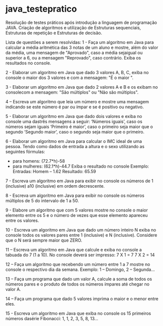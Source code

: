 # java_testepratico
Resolução de testes práticos após introdução a linguagem de programação JAVA. Criação de algoritmos e utilização de Estruturas sequenciais, Estruturas de repetição e Estruturas de decisão.

Lista de questões a serem resolvidas:
1 - Faça um algoritmo em Java para calcular a média aritmética das 3 notas de um aluno e
mostre, além do valor da média, uma mensagem de "Aprovado", caso a média sejaigual ou
superior a 6, ou a mensagem "Reprovado", caso contrário. Exiba os resultados no console.


2 - Elaborar um algoritmo em Java que dado 3 valores A, B, C, exiba no console o
maior dos 3 valores e com a mensagem: "É o maior ".


3 - Elaborar um algoritmo em Java que dado 2 valores A e B e os exibam no consolecom
a mensagem: "São múltiplos" ou "Não são múltiplos".


4 – Escreva um algoritmo que leia um número e mostre uma mensagem indicando se
este número é par ou ímpar e se é positivo ou negativo.


5 - Elaborar um algoritmo em Java que dado dois valores e exiba no console uma dastrês
mensagens a seguir:
‘Números iguais’, caso os números sejam iguais
‘Primeiro é maior’, caso o primeiro seja maior que o segundo
‘Segundo maior’, caso o segundo seja maior que o primeiro.

6 - Elaborar um algoritmo em Java para calcular o IMC ideal de uma pessoa. Tendo
como dados de entrada a altura e o sexo utilizando as seguintes fórmulas:
- para homens: (72.7*h)-58
- para mulheres: (62.1*h)-44.7
Exiba o resultado no console
 Exemplo:
 Entradas: Homem – 1.62
 Resultado: 65.59


7 - Escreva um algoritmo em Java para exibir no console os números de 1 (inclusive) a10
(inclusive) em ordem decrescente.


8 - Escreva um algoritmo em Java para exibir no console os números múltiplos de 5 do
intervalo de 1 a 50.


9 - Elabore um algoritmo que com 5 valores mostre no console o maior elemento entre os 5
e o número de vezes que esse elemento apareceu entre os valores.

10 - Escreva um algoritmo em Java que dado um número inteiro N exiba no console todos
os valores pares entre 1 (inclusive) e N (inclusive). Considere que o N será sempre maior que
ZERO.


11 – Escreva um algoritmo em Java que calcule e exiba no console a tabuada do 7 (1 a
10). No console deverá ser impresso:
7 X 1 = 7
7 X 2 = 14

12 – Faça um algoritmo que recebendo um número entre 1 a 7 mostre no console o
respectivo dia da semana. Exemplo: 1 – Domingo, 2 – Segunda...


13 – Faça um programa que dado um valor A, calcule a soma de todos os números
pares e o produto de todos os números ímpares até chegar no valor A.


14 – Faça um programa que dado 5 valores imprima o maior e o menor entre eles.


15 - Escreva um algoritmo em Java que exiba no console os 15 primeiros números dasérie
Fibonacci: 1, 1, 2, 3, 5, 8, 13…



